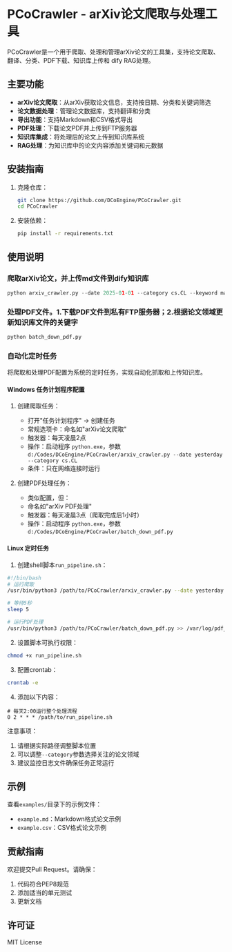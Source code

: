 # PCoCrawler - arXiv论文爬取与处理工具

PCoCrawler是一个用于爬取、处理和管理arXiv论文的工具集，支持论文爬取、翻译、分类、PDF下载、知识库上传和 dify RAG处理。

## 主要功能

- **arXiv论文爬取**：从arXiv获取论文信息，支持按日期、分类和关键词筛选
- **论文数据处理**：管理论文数据库，支持翻译和分类
- **导出功能**：支持Markdown和CSV格式导出
- **PDF处理**：下载论文PDF并上传到FTP服务器
- **知识库集成**：将处理后的论文上传到知识库系统
- **RAG处理**：为知识库中的论文内容添加关键词和元数据

## 安装指南

1. 克隆仓库：
   ```bash
   git clone https://github.com/DCoEngine/PCoCrawler.git
   cd PCoCrawler
   ```

2. 安装依赖：
   ```bash
   pip install -r requirements.txt
   ```

## 使用说明

### 爬取arXiv论文，并上传md文件到dify知识库
```python
python arxiv_crawler.py --date 2025-01-01 --category cs.CL --keyword machine learning
```

### 处理PDF文件。1.下载PDF文件到私有FTP服务器；2.根据论文领域更新知识库文件的关键字
```python
python batch_down_pdf.py
```

### 自动化定时任务

将爬取和处理PDF配置为系统的定时任务，实现自动化抓取和上传知识库。

#### Windows 任务计划程序配置

1. 创建爬取任务：
   - 打开"任务计划程序" -> 创建任务
   - 常规选项卡：命名如"arXiv论文爬取"
   - 触发器：每天凌晨2点
   - 操作：启动程序 `python.exe`，参数 `d:/Codes/DCoEngine/PCoCrawler/arxiv_crawler.py --date yesterday --category cs.CL`
   - 条件：只在网络连接时运行

2. 创建PDF处理任务：
   - 类似配置，但：
   - 命名如"arXiv PDF处理"
   - 触发器：每天凌晨3点（爬取完成后1小时）
   - 操作：启动程序 `python.exe`，参数 `d:/Codes/DCoEngine/PCoCrawler/batch_down_pdf.py`

#### Linux 定时任务

1. 创建shell脚本`run_pipeline.sh`：
```bash
#!/bin/bash
# 运行爬取
/usr/bin/python3 /path/to/PCoCrawler/arxiv_crawler.py --date yesterday --category cs.CL >> /var/log/arxiv_crawler.log 2>&1

# 等待5秒
sleep 5

# 运行PDF处理
/usr/bin/python3 /path/to/PCoCrawler/batch_down_pdf.py >> /var/log/pdf_processor.log 2>&1
```

2. 设置脚本可执行权限：
```bash
chmod +x run_pipeline.sh
```

3. 配置crontab：
```bash
crontab -e
```

4. 添加以下内容：
```
# 每天2:00运行整个处理流程
0 2 * * * /path/to/run_pipeline.sh
```

注意事项：
1. 请根据实际路径调整脚本位置
2. 可以调整`--category`参数选择关注的论文领域
3. 建议监控日志文件确保任务正常运行


## 示例

查看`examples/`目录下的示例文件：
- `example.md`：Markdown格式论文示例
- `example.csv`：CSV格式论文示例

## 贡献指南

欢迎提交Pull Request。请确保：
1. 代码符合PEP8规范
2. 添加适当的单元测试
3. 更新文档

## 许可证

MIT License

